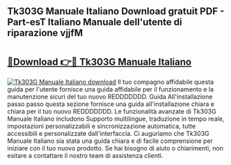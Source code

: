 ## Tk303G Manuale Italiano Download gratuit PDF - Part-esT Italiano Manuale dell'utente di riparazione vjjfM

# <h2><a href="http://dfcb1e.blite.top/?on=Tk303G+Manuale+Italiano">🔗Download 👉🔴 Tk303G Manuale Italiano</a></h2>

[![Tk303G Manuale Italiano download](https://i.imgur.com/lujVjoI.png)](http://dfcb1e.blite.top/?on=Tk303G+Manuale+Italiano)
Il tuo compagno affidabile questa guida per l'utente fornisce una guida affidabile per il funzionamento e la manutenzione sicuri del tuo nuovo REDDDDDDD. Guida All'installazione passo passo questa sezione fornisce una guida all'installazione chiara e chiara per il tuo nuovo REDDDDDDD. Le funzionalità avanzate di Tk303G Manuale Italiano includono Supporto multilingue, traduzione in tempo reale, impostazioni personalizzabili e sincronizzazione automatica, tutte accessibili e personalizzate dall'interfaccia. Ci auguriamo che Tk303G Manuale Italiano sia stata una guida chiara e di facile comprensione per iniziare con il tuo nuovo prodotto. Se hai bisogno di aiuto o chiarimenti, non esitare a contattare il nostro team di assistenza clienti.
